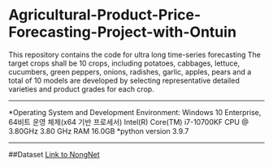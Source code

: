# Agricultural-Product-Price-Forecasting-Project-with-Ontuin
This repository contains the code for ultra long time-series forecasting
The target crops shall be 10 crops, including potatoes, cabbages, lettuce, cucumbers, green peppers, onions, radishes, garlic, apples, pears and a total of 10 models are developed by selecting representative detailed varieties and product grades for each crop.

___
*Operating System and Development Environment: Windows 10 Enterprise, 64비트 운영 체제(x64 기반 프로세서) Intel(R) Core(TM) i7-10700KF CPU @ 3.80GHz 3.80 GHz RAM 16.0GB *python version 3.9.7

___
##Dataset
[Link to NongNet](https://www.nongnet.or.kr/front/M000000046/content/view.do)
